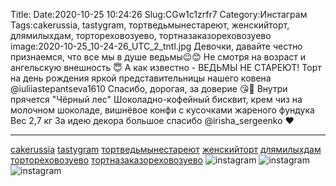 Title:
Date:2020-10-25 10:24:26
Slug:CGw1c1zrfr7
Category:Инстаграм
Tags:cakerussia, tastygram, тортведьмынестареют, женскийторт, длямилыхдам, тортореховозуево, тортназаказореховозуево
image:2020-10-25_10-24-26_UTC_2_tntl.jpg
Девочки, давайте честно признаемся, что все мы в душе ведьмы😉😊
Не смотря на возраст и ангельскую внешность 😇
А как известно - ВЕДЬМЫ НЕ СТАРЕЮТ!
Торт на день рождения яркой представительницы нашего ковена @iuliiastepantseva1610 Спасибо, дорогая, за доверие 😘🥰
Внутри прячется "Чёрный лес"
Шоколадно-кофейный бисквит, крем чиз на молочном шоколаде,  вишнёвое конфи с кусочками жареного фундука
Вес 2,7 кг
За идею декора большое спасибо  @irisha_sergeenko ❤
_________________________
[cakerussia]({tag}cakerussia) [tastygram]({tag}tastygram) [тортведьмынестареют]({tag}тортведьмынестареют) [женскийторт]({tag}женскийторт) [длямилыхдам]({tag}длямилыхдам) [тортореховозуево]({tag}тортореховозуево) [тортназаказореховозуево]({tag}тортназаказореховозуево)
![instagram]({attach}images/2020-10-25_10-24-26_UTC_2.jpg)
![instagram]({attach}images/2020-10-25_10-24-26_UTC_1.jpg)
![instagram]({attach}images/2020-10-25_10-24-26_UTC_3.jpg)
